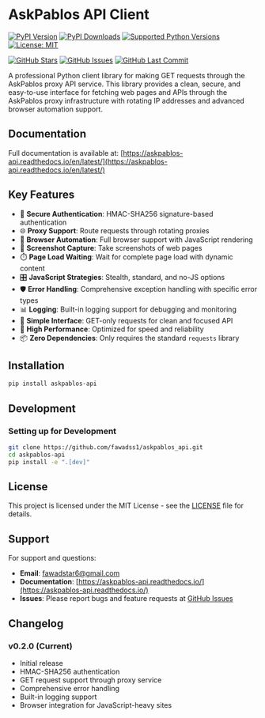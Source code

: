 # AskPablos API Client

[![PyPI Version](https://img.shields.io/pypi/v/askpablos-api.svg)](https://pypi.org/project/askpablos-api/)
[![PyPI Downloads](https://img.shields.io/pypi/dm/askpablos-api.svg)](https://pypi.org/project/askpablos-api/)
[![Supported Python Versions](https://img.shields.io/pypi/pyversions/askpablos-api.svg)](https://pypi.org/project/askpablos-api/)
[![License: MIT](https://img.shields.io/badge/License-MIT-yellow.svg)](https://opensource.org/licenses/MIT)

[![GitHub Stars](https://img.shields.io/github/stars/fawadss1/askpablos_api.svg)](https://github.com/fawadss1/askpablos_api/stargazers)
[![GitHub Issues](https://img.shields.io/github/issues/fawadss1/askpablos_api.svg)](https://github.com/fawadss1/askpablos_api/issues)
[![GitHub Last Commit](https://img.shields.io/github/last-commit/fawadss1/askpablos_api.svg)](https://github.com/fawadss1/askpablos_api/commits)

A professional Python client library for making GET requests through the AskPablos proxy API service. This library provides a clean, secure, and easy-to-use interface for fetching web pages and APIs through the AskPablos proxy infrastructure with rotating IP addresses and advanced browser automation support.

## Documentation

Full documentation is available at: [https://askpablos-api.readthedocs.io/en/latest/](https://askpablos-api.readthedocs.io/en/latest/)

## Key Features

- 🔐 **Secure Authentication**: HMAC-SHA256 signature-based authentication
- 🌐 **Proxy Support**: Route requests through rotating proxies
- 🤖 **Browser Automation**: Full browser support with JavaScript rendering
- 📸 **Screenshot Capture**: Take screenshots of web pages
- ⏱️ **Page Load Waiting**: Wait for complete page load with dynamic content
- 🎛️ **JavaScript Strategies**: Stealth, standard, and no-JS options
- 🛡️ **Error Handling**: Comprehensive exception handling with specific error types
- 📊 **Logging**: Built-in logging support for debugging and monitoring
- 🎯 **Simple Interface**: GET-only requests for clean and focused API
- 🚀 **High Performance**: Optimized for speed and reliability
- 📦 **Zero Dependencies**: Only requires the standard `requests` library

## Installation

```bash
pip install askpablos-api
```

## Development

### Setting up for Development

```bash
git clone https://github.com/fawadss1/askpablos_api.git
cd askpablos-api
pip install -e ".[dev]"
```

## License

This project is licensed under the MIT License - see the [LICENSE](LICENSE) file for details.

## Support

For support and questions:

- **Email**: fawadstar6@gmail.com
- **Documentation**: [https://askpablos-api.readthedocs.io/](https://askpablos-api.readthedocs.io/)
- **Issues**: Please report bugs and feature requests at [GitHub Issues](https://github.com/fawadss1/askpablos_api/issues)

## Changelog

### v0.2.0 (Current)

- Initial release
- HMAC-SHA256 authentication
- GET request support through proxy service
- Comprehensive error handling
- Built-in logging support
- Browser integration for JavaScript-heavy sites
